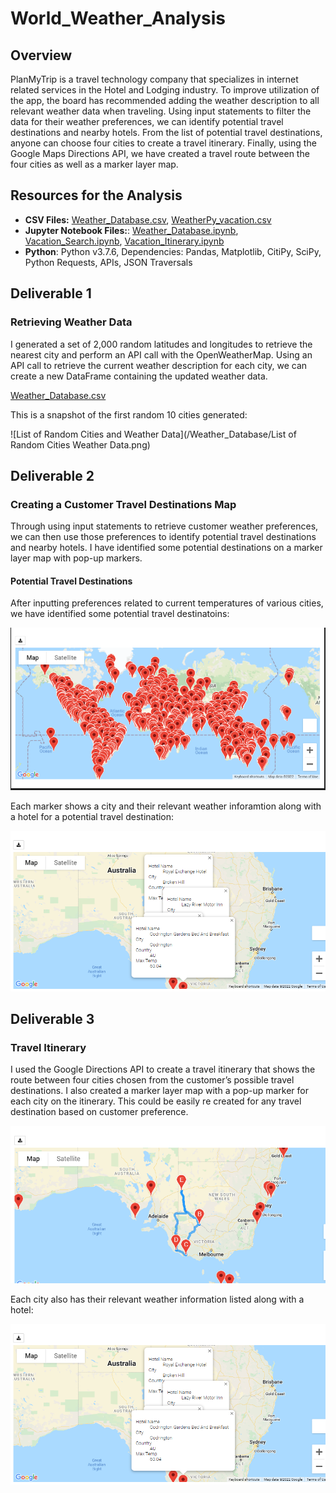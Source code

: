 # World_Weather_Analysis
## Overview
PlanMyTrip is a travel technology company that specializes in internet related services in the Hotel and Lodging industry. To improve utilization of the app, the board has recommended adding the weather description to all relevant weather data when traveling. Using input statements to filter the data for their weather preferences, we can identify potential travel destinations and nearby hotels. From the list of potential travel destinations, anyone can choose four cities to create a travel itinerary. Finally, using the Google Maps Directions API, we have created a travel route between the four cities as well as a marker layer map.

## Resources for the Analysis
* **CSV Files:** 
[Weather_Database.csv]( https://github.com/Roark23/World_Weather_Analysis/blob/main/Weather_Database/WeatherPy_Database.csv), 
[WeatherPy_vacation.csv]( https://github.com/Roark23/World_Weather_Analysis/blob/main/Vacation_Search/WeatherPy_vacation.csv)
* **Jupyter Notebook Files:**: 
[Weather_Database.ipynb]( https://github.com/Roark23/World_Weather_Analysis/blob/main/Weather_Database/Weather_database.ipynb), 
[Vacation_Search.ipynb](https://github.com/Roark23/World_Weather_Analysis/blob/main/Vacation_Search/Vacation_Search.ipynb),
[Vacation_Itinerary.ipynb]( https://github.com/Roark23/World_Weather_Analysis/blob/main/Vactaion_Itinerary/Vacation_Itinerary.ipynb)
* **Python**: Python v3.7.6, Dependencies: Pandas, Matplotlib, CitiPy, SciPy, Python Requests, APIs, JSON Traversals

## Deliverable 1
### Retrieving Weather Data
I generated a set of 2,000 random latitudes and longitudes to retrieve the nearest city and perform an API call with the OpenWeatherMap. Using an API call to retrieve the current weather description for each city, we can create a new DataFrame containing the updated weather data.

[Weather_Database.csv]( https://github.com/Roark23/World_Weather_Analysis/blob/main/Weather_Database/WeatherPy_Database.csv)

This is a snapshot of the first random 10 cities generated:

![List of Random Cities and Weather Data](/Weather_Database/List of Random Cities Weather Data.png)

## Deliverable 2
### Creating a Customer Travel Destinations Map
Through using input statements to retrieve customer weather preferences, we can then use those preferences to identify potential travel destinations and nearby hotels. I have identified some potential destinations on a marker layer map with pop-up markers.

#### Potential Travel Destinations
After inputting preferences related to current temperatures of various cities, we have identified some potential travel destinatoins:

![Potential Destinations Based on Weather Preference](/Vacation_Search/WeatherPy_vacation_map.png)

Each marker shows a city and their relevant weather inforamtion along with a hotel for a potential travel destination:

![Potential Hotels for Each Destination](/Vactaion_Itinerary/WeatherPy_travel_map_markers.png)

## Deliverable 3
### Travel Itinerary
I used the Google Directions API to create a travel itinerary that shows the route between four cities chosen from the customer’s possible travel destinations. I also created a marker layer map with a pop-up marker for each city on the itinerary. This could be easily re created for any travel destination based on customer preference.

![Travel Itinerary for Potential Destinations](/Vactaion_Itinerary/WeatherPy_travel_map.png)

Each city also has their relevant weather information listed along with a hotel:

![Potential Hotels for Each Destination](/Vactaion_Itinerary/WeatherPy_travel_map_markers.png)
